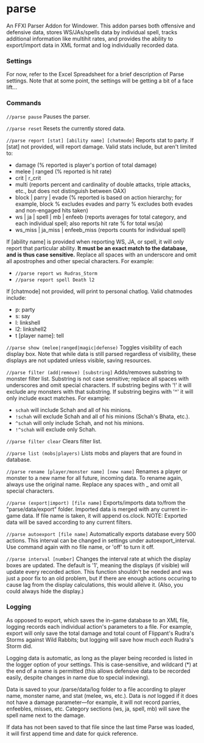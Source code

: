 # parse
An FFXI Parser Addon for Windower. This addon parses both offensive and defensive data, stores WS/JAs/spells data by individual spell, tracks additional information like multihit rates, and provides the ability to export/import data in XML format and log individually recorded data.

### Settings
For now, refer to the Excel Spreadsheet for a brief description of Parse settings. Note that at some point, the settings will be getting a bit of a face lift...

### Commands

`//parse pause`
Pauses the parser.

`//parse reset`
Resets the currently stored data.

`//parse report [stat] [ability name] [chatmode]` Reports stat to party. 
If [stat] not provided, will report damage. Valid stats include, but aren't limited to:
* damage (% reported is player's portion of total damage)
* melee | ranged (% reported is hit rate)
* crit | r_crit
* multi (reports percent and cardinality of double attacks, triple attacks, etc., but does not distinguish between OAX)
* block | parry | evade (% reported is based on action hierarchy; for example, block % excludes evades and parry % excludes both evades and non-engaged hits taken)
* ws | ja | spell | mb | enfeeb (reports averages for total category, and each individual spell; also reports hit rate % for total ws/ja)
* ws_miss | ja_miss | enfeeb_miss (reports counts for individual spell)

If [ability name] is provided when reporting WS, JA, or spell, it will only report that particular ability. **It must be an exact match to the database, and is thus case sensitive.** Replace all spaces with an underscore and omit all apostrophes and other special characters. For example:
* `//parse report ws Rudras_Storm`
* `//parse report spell Death l2`

If [chatmode] not provided, will print to personal chatlog. Valid chatmodes include:
* p: party
* s: say
* l: linkshell
* l2: linkshell2
* t [player name]: tell

`//parse show (melee|ranged|magic|defense)`
Toggles visibility of each display box. Note that while data is still parsed regardless of visibility, these displays are not updated unless visible, saving resources.

`//parse filter (add|remove) [substring]`
Adds/removes substring to monster filter list. Substring is not case sensitive; replace all spaces with underscores and omit special characters. If substring begins with '!' it will exclude any monsters with that substring. If substring begins with '^' it will only include exact matches. For example:
* `schah` will include Schah and all of his minions.
* `!schah` will exclude Schah and all of his minions (Schah's Bhata, etc.).
* `^schah` will only include Schah, and not his minions. 
* `!^schah` will exclude only Schah.

`//parse filter clear`
Clears filter list.

`//parse list (mobs|players)`
Lists mobs and players that are found in database.

`//parse rename [player/monster name] [new name]`
Renames a player or monster to a new name for all future, incoming data. To rename again, always use the original name. Replace any spaces with _ and omit all special characters.

`//parse (export|import) [file name]`
Exports/imports data to/from the "parse/data/export" folder. Imported data is merged with any current in-game data. If file name is taken, it will append os.clock. NOTE: Exported data will be saved according to any current filters.

`//parse autoexport [file name]`
Automatically exports database every 500 actions. This interval can be changed in settings under autoexport_interval. Use command again with no file name, or 'off' to turn it off.

`//parse interval [number]`
Changes the interval rate at which the display boxes are updated. The default is '1', meaning the displays (if visible) will update every recorded action. This function shouldn't be needed and was just a poor fix to an old problem, but if there are enough actions occuring to cause lag from the display calculations, this would alleive it. (Also, you could always hide the display.)

### Logging
As opposed to export, which saves the in-game database to an XML file, logging records each individual action's parameters to a file. For example, export will only save the total damage and total count of Flippant's Rudra's Storms against Wild Rabbits; but logging will save how much *each* Rudra's Storm did.

Logging data is automatic, as long as the player being recorded is listed in the logger option of your settings. This is case-sensitive, and wildcard (\*) at the end of a name is permitted (this allows defensive data to be recorded easily, despite changes in name due to special indexing).

Data is saved to your /parse/data/log folder to a file according to player name, monster name, and stat (melee, ws, etc.). Data is *not* logged if it does not have a damage parameter—for example, it will not record parries, enfeebles, misses, etc. Category sections (ws, ja, spell, mb) will save the spell name next to the damage.

If data has not been saved to that file since the last time Parse was loaded, it will first append time and date for quick reference.

